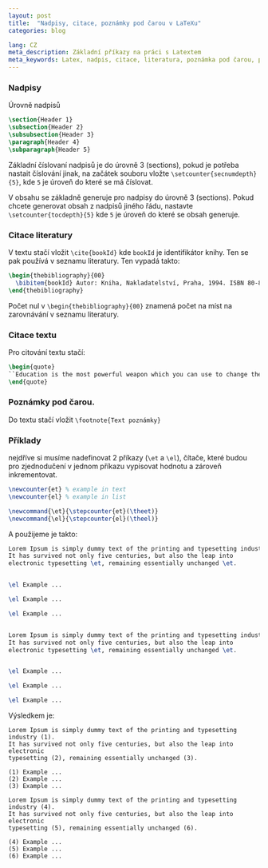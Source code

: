 ```yaml
---
layout: post
title:  "Nadpisy, citace, poznámky pod čarou v LaTeXu"
categories: blog

lang: CZ
meta_description: Základní příkazy na práci s Latextem
meta_keywords: Latex, nadpis, citace, literatura, poznámka pod čarou, příklady
---
```


### Nadpisy

Úrovně nadpisů

``` latex
\section{Header 1}
\subsection{Header 2}
\subsubsection{Header 3}
\paragraph{Header 4}
\subparagraph{Header 5}
```

Základní číslovaní nadpisů je do úrovně 3 (sections), pokud je potřeba nastait číslování jinak, na začátek souboru vložte `\setcounter{secnumdepth}{5}`, kde `5` je úroveň do které se má číslovat.

V obsahu se základně generuje pro nadpisy do úrovně 3 (sections). Pokud chcete generovat obsah z nadpisů jiného řádu, nastavte `\setcounter{tocdepth}{5}` kde `5` je úroveň do které se obsah generuje.


### Citace literatury

V textu stačí vložit `\cite{bookId}` kde `bookId` je identifikátor knihy. Ten se pak používá v seznamu literatury. Ten vypadá takto:

``` latex
\begin{thebibliography}{00}
  \bibitem{bookId} Autor: Kniha, Nakladatelství, Praha, 1994. ISBN 80-85867-35-4
\end{thebibliography}
```

Počet nul v `\begin{thebibliography}{00}` znamená počet na míst na zarovnávání v seznamu literatury.

### Citace textu

Pro citování textu stačí:

``` latex
\begin{quote}
``Education is the most powerful weapon which you can use to change the world.'' Nelson Mandela
\end{quote}
```

### Poznámky pod čarou.

Do textu stačí vložit `\footnote{Text poznámky}`

### Příklady

nejdříve si musíme nadefinovat 2 příkazy (`\et` a `\el`), čítače, které budou pro zjednodučení v jednom příkazu vypisovat hodnotu a zároveň inkrementovat.

``` latex
\newcounter{et} % example in text
\newcounter{el} % example in list

\newcommand{\et}{\stepcounter{et}(\theet)}
\newcommand{\el}{\stepcounter{el}(\theel)}
```

A použijeme je takto:

``` latex
Lorem Ipsum is simply dummy text of the printing and typesetting industry \et.
It has survived not only five centuries, but also the leap into
electronic typesetting \et, remaining essentially unchanged \et.


\el Example ...

\el Example ...

\el Example ...


Lorem Ipsum is simply dummy text of the printing and typesetting industry \et.
It has survived not only five centuries, but also the leap into
electronic typesetting \et, remaining essentially unchanged \et.


\el Example ...

\el Example ...

\el Example ...
```

Výsledkem je:

```
Lorem Ipsum is simply dummy text of the printing and typesetting industry (1).
It has survived not only five centuries, but also the leap into electronic
typesetting (2), remaining essentially unchanged (3).

(1) Example ...
(2) Example ...
(3) Example ...

Lorem Ipsum is simply dummy text of the printing and typesetting industry (4).
It has survived not only five centuries, but also the leap into electronic
typesetting (5), remaining essentially unchanged (6).

(4) Example ...
(5) Example ...
(6) Example ...
```
